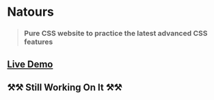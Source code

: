 # Natours
> ### Pure CSS website to practice the latest advanced CSS features


## [Live Demo](https://bondok6.github.io/Natours/)

## ⚒⚒ Still Working On It ⚒⚒
